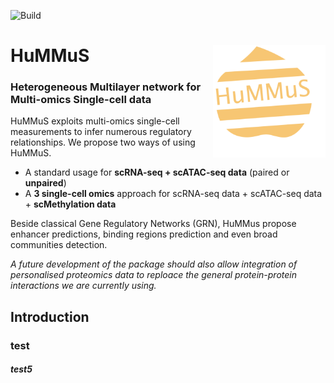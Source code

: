 ![Build](https://github.com/cantinilab/HuMMuS/____/badge.svg?branch=main)

# HuMMuS <img src="Figures/hummus_logo.png" align="right" width="180"/>
### Heterogeneous Multilayer network for Multi-omics Single-cell data 

HuMMuS exploits multi-omics single-cell measurements to infer numerous regulatory relationships.
We propose two ways of using HuMMuS. 
- A standard usage for **scRNA-seq + scATAC-seq data** (paired or **unpaired**)
- A **3 single-cell omics** approach for  scRNA-seq data + scATAC-seq data + **scMethylation data**


Beside classical Gene Regulatory Networks (GRN), HuMMus propose enhancer predictions, binding regions prediction and even broad communities detection.

_A future development of the package should also allow integration of personalised proteomics data to reploace the general protein-protein interactions we are currently using._

## Introduction
### test
##### test5


